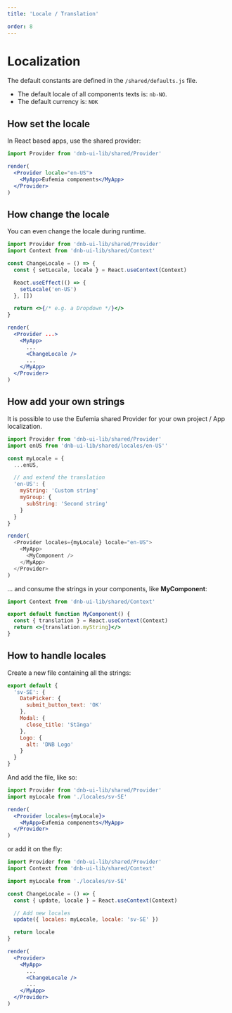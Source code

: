 ```yaml
---
title: 'Locale / Translation'

order: 8
---
```


# Localization

The default constants are defined in the `/shared/defaults.js` file.

- The default locale of all components texts is: `nb-NO`.
- The default currency is: `NOK`

## How set the locale

In React based apps, use the shared provider:

```jsx
import Provider from 'dnb-ui-lib/shared/Provider'

render(
  <Provider locale="en-US">
    <MyApp>Eufemia components</MyApp>
  </Provider>
)
```

## How change the locale

You can even change the locale during runtime.

```jsx
import Provider from 'dnb-ui-lib/shared/Provider'
import Context from 'dnb-ui-lib/shared/Context'

const ChangeLocale = () => {
  const { setLocale, locale } = React.useContext(Context)

  React.useEffect(() => {
    setLocale('en-US')
  }, [])

  return <>{/* e.g. a Dropdown */}</>
}

render(
  <Provider ...>
    <MyApp>
      ...
      <ChangeLocale />
      ...
    </MyApp>
  </Provider>
)
```

## How add your own strings

It is possible to use the Eufemia shared Provider for your own project / App localization.

```js
import Provider from 'dnb-ui-lib/shared/Provider'
import enUS from 'dnb-ui-lib/shared/locales/en-US''

const myLocale = {
  ...enUS,

  // and extend the translation
  'en-US': {
    myString: 'Custom string'
    myGroup: {
      subString: 'Second string'
    }
  }
}

render(
  <Provider locales={myLocale} locale="en-US">
    <MyApp>
      <MyComponent />
    </MyApp>
  </Provider>
)
```

... and consume the strings in your components, like **MyComponent**:

```jsx
import Context from 'dnb-ui-lib/shared/Context'

export default function MyComponent() {
  const { translation } = React.useContext(Context)
  return <>{translation.myString}</>
}
```

## How to handle locales

Create a new file containing all the strings:

```js
export default {
  'sv-SE': {
    DatePicker: {
      submit_button_text: 'OK'
    },
    Modal: {
      close_title: 'Stänga'
    },
    Logo: {
      alt: 'DNB Logo'
    }
  }
}
```

And add the file, like so:

```jsx
import Provider from 'dnb-ui-lib/shared/Provider'
import myLocale from './locales/sv-SE'

render(
  <Provider locales={myLocale}>
    <MyApp>Eufemia components</MyApp>
  </Provider>
)
```

or add it on the fly:

```jsx
import Provider from 'dnb-ui-lib/shared/Provider'
import Context from 'dnb-ui-lib/shared/Context'

import myLocale from './locales/sv-SE'

const ChangeLocale = () => {
  const { update, locale } = React.useContext(Context)

  // Add new locales
  update({ locales: myLocale, locale: 'sv-SE' })

  return locale
}

render(
  <Provider>
    <MyApp>
      ...
      <ChangeLocale />
      ...
    </MyApp>
  </Provider>
)
```
